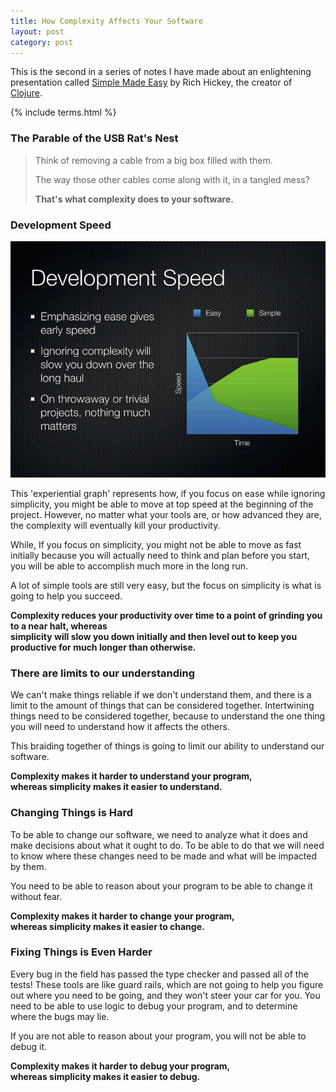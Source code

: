 ```yaml
---
title: How Complexity Affects Your Software
layout: post
category: post
---
```


This is the second in a series of notes I have made about an enlightening presentation called [Simple Made Easy](http://www.infoq.com/presentations/Simple-Made-Easy) by Rich Hickey, the creator of [Clojure](http://en.wikipedia.org/wiki/Clojure).

<!--more-->

{% include terms.html %}

### The Parable of the USB Rat's Nest

<blockquote>
<p>Think of removing a cable from a big box filled with them.</p>
<p>The way those other cables come along with it, in a tangled mess?</p>
<p><strong>That's what complexity does to your software.</strong></p>
</blockquote>

### Development Speed

<div class='img-wrapper'>
   <a href='http://www.slideshare.net/evandrix/simple-made-easy'><img alt='simple made easy - development speed' src='/img/simple.easy.speed.png' /></a>
</div>

This 'experiential graph' represents how, if you focus on ease while ignoring simplicity, you might be able to move at top speed at the beginning of the project.
However, no matter what your tools are, or how advanced they are, the complexity will eventually kill your productivity.

While, If you focus on simplicity, you might not be able to move as fast initially because you will actually need to think
and plan before you start, you will be able to accomplish much more in the long run.

A lot of simple tools are still very easy, but the focus on simplicity is what is going to help you succeed.

__Complexity reduces your productivity over time to a point of grinding you to a near halt, whereas  
simplicity will slow you down initially and then level out to keep you productive for much longer than otherwise.__

### There are limits to our understanding

We can't make things reliable if we don't understand them, and there is a limit to the amount of things that can be considered together.
Intertwining things need to be considered together, because to understand the one thing you will need to understand how it affects the
others.

This braiding together of things is going to limit our ability to understand our software.

__Complexity makes it harder to understand your program,  
whereas simplicity makes it easier to understand.__

### Changing Things is Hard

To be able to change our software, we need to analyze what it does and make decisions about what it ought to do.
To be able to do that we will need to know where these changes need to be made and what will be impacted by them.

You need to be able to reason about your program to be able to change it without fear.

__Complexity makes it harder to change your program,  
whereas simplicity makes it easier to change.__

### Fixing Things is Even Harder

Every bug in the field has passed the type checker and passed all of the tests! These tools are like guard
rails, which are not going to help you figure out where you need to be going, and they won't steer your car
for you. You need to be able to use logic to debug your program, and to determine where the bugs may lie.

If you are not able to reason about your program, you will not be able to debug it.

__Complexity makes it harder to debug your program,  
whereas simplicity makes it easier to debug.__



